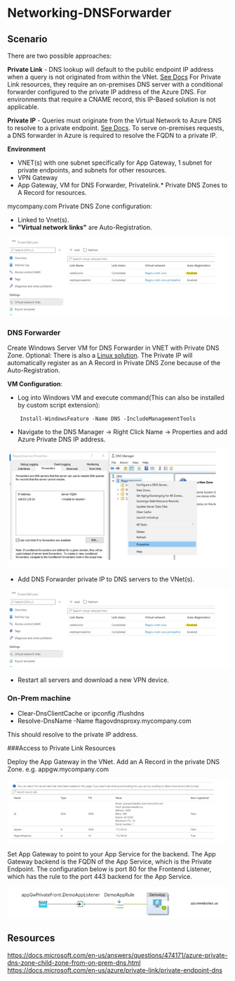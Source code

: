 # Networking-DNSForwarder

## Scenario

There are two possible approaches:

**Private Link** - DNS lookup will default to the public endpoint IP address when a query is not originated from within the VNet. [See Docs](https://docs.microsoft.com/en-us/azure/storage/files/storage-files-networking-dns#configuring-dns-forwarding) For Private Link resources, they require an on-premises DNS server with a conditional forwarder configured to the private IP address of the Azure DNS. For environments that require a CNAME record, this IP-Based solution is not applicable. 

**Private IP** - Queries must originate from the Virtual Network to Azure DNS to resolve to a private endpoint. [See Docs](https://docs.microsoft.com/en-us/azure/private-link/private-endpoint-dns#on-premises-workloads-using-a-dns-forwarder). To serve on-premises requests, a DNS forwarder in Azure is required to resolve the FQDN to a private IP. 

**Environment**
- VNET(s) with one subnet specifically for App Gateway, 1 subnet for private endpoints, and subnets for other resources.
- VPN Gateway
- App Gateway, VM for DNS Forwarder, Privatelink.* Private DNS Zones to A Record for resources. 

mycompany.com Private DNS Zone configuration:
- Linked to Vnet(s). 
- **"Virtual network links"** are Auto-Registration. 

![VNET Link](./images/dnslink.jpg)

### DNS Forwarder
Create Windows Server VM for DNS Forwarder in VNET with Private DNS Zone. Optional: There is also a [Linux solution](https://github.com/Azure/azure-quickstart-templates/tree/master/demos/dns-forwarder). The Private IP will automatically register as an A Record in Private DNS Zone because of the Auto-Registration. 

**VM Configuration**:
- Log into Windows VM and execute command(This can also be installed by custom script extension): 
```	
    Install-WindowsFeature -Name DNS -IncludeManagementTools
```
- Navigate to the DNS Manager -> Right Click Name -> Properties and add Azure Private DNS IP address.


![DNS Forwarder Configuration ](./images/dnsforwarder.jpg)

- Add DNS Forwarder private IP to DNS servers to the VNet(s).  

![DNS Forwarder IP VNET](./images/dnslink.jpg)

- Restart all servers and download a new VPN device. 

### On-Prem machine
- Clear-DnsClientCache or ipconfig /flushdns
- Resolve-DnsName -Name ftagovdnsproxy.mycompany.com

This should resolve to the private IP address. 

###Access to Private Link Resources

Deploy the App Gateway in the VNet. Add an A Record in the private DNS Zone. e.g. appgw.mycompany.com

![Private DNS Zone](./images/privatedns.jpg)


Set App Gateway to point to your App Service for the backend. The App Gateway backend is the FQDN of the App Service, which is the Private Endpoint.  The configuration below is port 80 for the Frontend Listener, which has the rule to the port 443 backend for the App Service. 

![Application Gateway](./images/appgw.jpg)


## Resources

https://docs.microsoft.com/en-us/answers/questions/474171/azure-private-dns-zone-child-zone-from-on-prem-dns.html <br/>
https://docs.microsoft.com/en-us/azure/private-link/private-endpoint-dns <br/>
